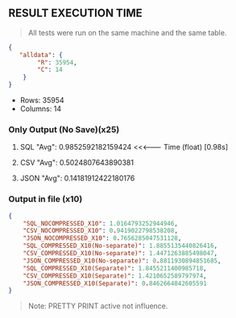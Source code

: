 ## RESULT EXECUTION TIME

> All tests were run on the same machine and the same table.

```json
{
   "alldata": {
        "R": 35954,
        "C": 14
    }
}
```
- Rows: 35954
- Columns: 14

### Only Output (No Save)(x25)

1. SQL "Avg": 0.9852592182159424 <<<--- Time (float) [0.98s]

2. CSV "Avg": 0.5024807643890381

3. JSON "Avg": 0.14181912422180176

### Output in file (x10)

```json
{
    "SQL_NOCOMPRESSED_X10": 1.0164793252944946,
    "CSV_NOCOMPRESSED_X10": 0.9419022798538208,
    "JSON_NOCOMPRESSED_X10": 0.7656285047531128,
    "SQL_COMPRESSED_X10(No-separate)": 1.8855135440826416,
    "CSV_COMPRESSED_X10(No-separate)": 1.4471263885498047,
    "JSON_COMPRESSED_X10(No-separate)": 0.8811930894851685,
    "SQL_COMPRESSED_X10(Separate)": 1.8455211400985718,
    "CSV_COMPRESSED_X10(Separate)": 1.4210652589797974,
    "JSON_COMPRESSED_X10(Separate)": 0.8462664842605591
}
```

> Note: PRETTY PRINT active not influence.


